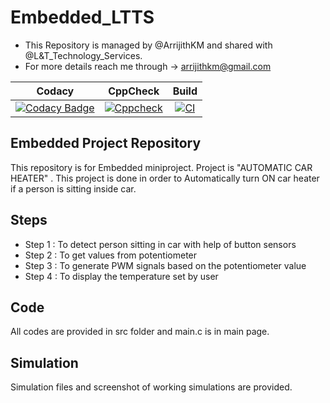 
# Embedded_LTTS
* This Repository is managed by @ArrijithKM and shared with @L&T_Technology_Services.
* For more details reach me through -> arrijithkm@gmail.com

|Codacy|CppCheck|Build|
|:--:|:--:|:--:|
|[![Codacy Badge](https://api.codacy.com/project/badge/Grade/26cf22d2a6dc446fbdf9c64fa98d6985)](https://app.codacy.com/gh/ArrijithKM/Embedded_LTTS?utm_source=github.com&utm_medium=referral&utm_content=ArrijithKM/Embedded_LTTS&utm_campaign=Badge_Grade_Settings) | [![Cppcheck](https://github.com/ArrijithKM/Embedded_LTTS/actions/workflows/cppcheck.yml/badge.svg)](https://github.com/ArrijithKM/Embedded_LTTS/actions/workflows/cppcheck.yml) | [![CI](https://github.com/ArrijithKM/Embedded_LTTS/actions/workflows/main.yml/badge.svg)](https://github.com/ArrijithKM/Embedded_LTTS/actions/workflows/main.yml) ||

## Embedded Project Repository
This repository is for Embedded miniproject. Project is "AUTOMATIC CAR HEATER" . This project is done in order to Automatically turn ON car heater if a person is sitting inside car. 

## Steps
* Step 1 :  To detect person sitting in car with help of button sensors
* Step 2 :  To get values from potentiometer
* Step 3 :  To generate PWM signals based on the potentiometer value
* Step 4 :  To display the temperature set by user

## Code
All codes are provided in src folder and main.c is in main page.

## Simulation
Simulation files and screenshot of working simulations are provided.
